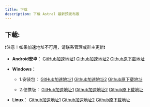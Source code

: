 ```yaml
---
title: 下载
description: 下载 Astral 最新预发布版
---
```


## 下载:
❗注意！如果加速地址不可用，请联系管理或群主更新❗
- **Android安卓**：
[GitHub加速地址1](https://slink.ltd/https://github.com/ldoubil/astral/releases/download/v2.1.1/app-release-arm64-v8a.apk)
[Github加速地址2](https://api-gh.muran.eu.org/https://github.com/ldoubil/astral/releases/download/v2.1.1/app-release-arm64-v8a.apk)
[Github原下载地址](https://github.com/ldoubil/astral/releases/download/v2.1.1/app-release-arm64-v8a.apk)
- **Windows**：

  - 1.安装包：
[GitHub加速地址1](https://slink.ltd/https://github.com/ldoubil/astral/releases/download/v2.1.1/Astralsetup.exe)
[Github加速地址2](https://api-gh.muran.eu.org/https://github.com/ldoubil/astral/releases/download/v2.1.1/Astralsetup.exe)
[Github原下载地址](https://github.com/ldoubil/astral/releases/download/v2.1.1/Astralsetup.exe)

  - 2.便携版：
[GitHub加速地址1](https://slink.ltd/https://github.com/ldoubil/astral/releases/download/v2.1.1/astral-windows.zip)
[Github加速地址2](https://api-gh.muran.eu.org/https://github.com/ldoubil/astral/releases/download/v2.1.1/astral-windows.zip)
[Github原下载地址](https://github.com/ldoubil/astral/releases/download/v2.1.1/astral-windows.zip)
- **Linux**：
[Github加速地址1](https://slink.ltd/https://github.com/ldoubil/astral/releases/download/v2.1.1/astral-2.1.1-linux.AppImage)
[Github加速地址2](https://api-gh.muran.eu.org/https://github.com/ldoubil/astral/releases/download/v2.1.1/astral-2.1.1-linux.AppImage)
[Github原下载地址](https://github.com/ldoubil/astral/releases/download/v2.1.1/astral-2.1.1-linux.AppImage)
